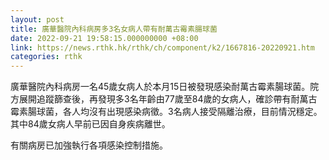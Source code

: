 ```yaml
---
layout: post
title: 廣華醫院內科病房多3名女病人帶有耐萬古霉素腸球菌
date: 2022-09-21 19:58:15.000000000 +08:00
link: https://news.rthk.hk/rthk/ch/component/k2/1667816-20220921.htm
categories: rthk
---
```


廣華醫院內科病房一名45歲女病人於本月15日被發現感染耐萬古霉素腸球菌。院方展開追蹤篩查後，再發現多3名年齡由77歲至84歲的女病人，確診帶有耐萬古霉素腸球菌，各人均沒有出現感染病徵。3名病人接受隔離治療，目前情況穩定。其中84歲女病人早前已因自身疾病離世。

有關病房已加強執行各項感染控制措施。
